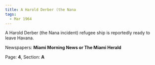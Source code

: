 ```yaml
---  
title: A Harold Derber (the Nana  
tags:  
  - Mar 1964  
---  
```

  
A Harold Derber (the Nana incident) refugee ship is reportedly ready to leave Havana.  
  
Newspapers: **Miami Morning News or The Miami Herald**  
  
Page: **4**, Section: **A** 
